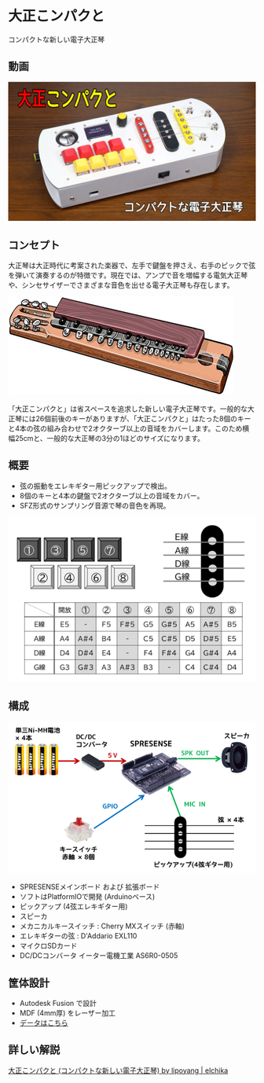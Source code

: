 # 大正こンパクと
コンパクトな新しい電子大正琴

## 動画
[![代替テキスト](image/thumb.jpg)](https://www.youtube.com/watch?v=B-H45Hiuvkg)

## コンセプト
大正琴は大正時代に考案された楽器で、左手で鍵盤を押さえ、右手のピックで弦を弾いて演奏するのが特徴です。現在では、アンプで音を増幅する電気大正琴や、シンセサイザーでさまざまな音色を出せる電子大正琴も存在します。

![大正琴](image/taishogoto_image.jpg)　

「大正こンパクと」は省スペースを追求した新しい電子大正琴です。一般的な大正琴には26個前後のキーがありますが、「大正こンパクと」はたった8個のキーと4本の弦の組み合わせで2オクターブ以上の音域をカバーします。このため横幅25cmと、一般的な大正琴の3分の1ほどのサイズになります。

## 概要
- 弦の振動をエレキギター用ピックアップで検出。
- 8個のキーと4本の鍵盤で2オクターブ以上の音域をカバー。
- SFZ形式のサンプリング音源で琴の音色を再現。

![音程表](image/key.png)

## 構成
![概略図](image/overview.png)
- SPRESENSEメインボード および 拡張ボード
- ソフトはPlatformIOで開発 (Arduinoベース)
- ピックアップ (4弦エレキギター用)
- スピーカ
- メカニカルキースイッチ : Cherry MXスイッチ (赤軸)
- エレキギターの弦 : D'Addario EXL110
- マイクロSDカード
- DC/DCコンバータ イーター電機工業 AS6R0-0505 

## 筐体設計
- Autodesk Fusion で設計
- MDF (4mm厚) をレーザー加工 
- [データはこちら](mech/)

## 詳しい解説
[大正こンパクと (コンパクトな新しい電子大正琴) by lipoyang | elchika](https://elchika.com/article/6b575aa8-6e87-465e-a23a-7378933b20f7/)
